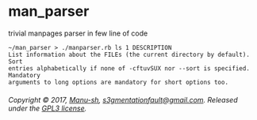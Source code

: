 # man_parser
trivial manpages parser in few line of code

```
~/man_parser > ./manparser.rb ls 1 DESCRIPTION
List information about the FILEs (the current directory by default). Sort
entries alphabetically if none of -cftuvSUX nor --sort is specified. Mandatory
arguments to long options are mandatory for short options too.
```
###### Copyright © 2017, [Manu-sh](https://github.com/Manu-sh), s3gmentationfault@gmail.com. Released under the [GPL3 license](LICENSE).
